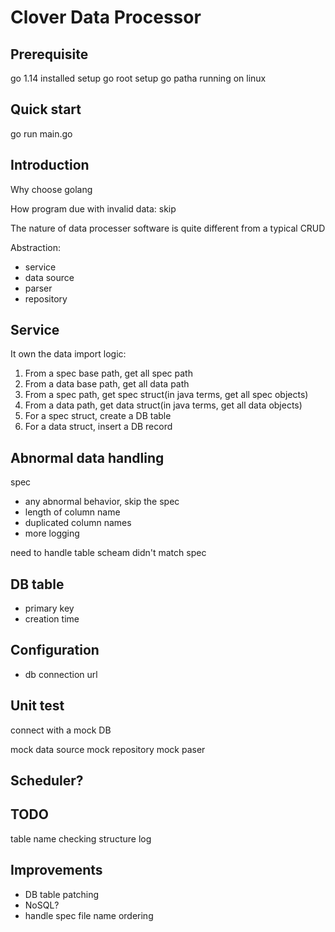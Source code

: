 # Clover Data Processor

## Prerequisite

go 1.14 installed
setup go root
setup go patha
running on linux

## Quick start

go run main.go

## Introduction

Why choose golang

How program due with invalid data:
skip

The nature of data processer software is quite different from a typical CRUD 

Abstraction:
- service
- data source
- parser
- repository

## Service

It own the data import logic:

1. From a spec base path, get all spec path
2. From a data base path, get all data path
3. From a spec path, get spec struct(in java terms, get all spec objects)
4. From a data path, get data struct(in java terms, get all data objects)
5. For a spec struct, create a DB table
6. For a data struct, insert a DB record

## Abnormal data handling

spec 
- any abnormal behavior, skip the spec
- length of column name
- duplicated column names
- more logging

need to handle
table scheam didn't match spec

## DB table

- primary key
- creation time

## Configuration

- db connection url

## Unit test

connect with a mock DB

mock data source
mock repository
mock paser

## Scheduler?

## TODO

table name checking
structure log

## Improvements

- DB table patching
- NoSQL?
- handle spec file name ordering